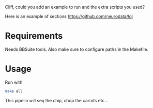 Cliff, could you add an example to run and the extra scripts you used? 

Here is an example of sections
https://github.com/neurodata/lol


# Requirements

Needs BBSuite tools. Also make sure to configure paths in the Makefile.

# Usage

Run with

```bash
make all
```

This pipelin will seq the chip, chop the carrots etc...
